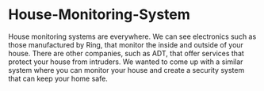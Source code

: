 # House-Monitoring-System
House monitoring systems are everywhere. We can see electronics such as those manufactured by Ring, that monitor the inside and outside of your house. There are other companies, such as ADT, that offer services that protect your house from intruders. We wanted to come up with a similar system where you can monitor your house and create a security system that can keep your home safe.
